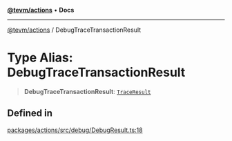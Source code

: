 [**@tevm/actions**](../README.md) • **Docs**

***

[@tevm/actions](../globals.md) / DebugTraceTransactionResult

# Type Alias: DebugTraceTransactionResult

> **DebugTraceTransactionResult**: [`TraceResult`](TraceResult.md)

## Defined in

[packages/actions/src/debug/DebugResult.ts:18](https://github.com/qbzzt/tevm-monorepo/blob/main/packages/actions/src/debug/DebugResult.ts#L18)
